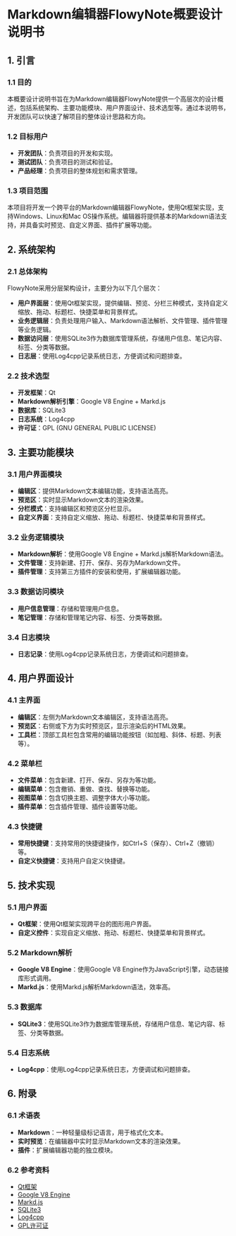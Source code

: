 # Markdown编辑器FlowyNote概要设计说明书

## 1. 引言

### 1.1 目的

本概要设计说明书旨在为Markdown编辑器FlowyNote提供一个高层次的设计概述，包括系统架构、主要功能模块、用户界面设计、技术选型等。通过本说明书，开发团队可以快速了解项目的整体设计思路和方向。

### 1.2 目标用户

- **开发团队**：负责项目的开发和实现。
- **测试团队**：负责项目的测试和验证。
- **产品经理**：负责项目的整体规划和需求管理。

### 1.3 项目范围

本项目将开发一个跨平台的Markdown编辑器FlowyNote，使用Qt框架实现，支持Windows、Linux和Mac OS操作系统。编辑器将提供基本的Markdown语法支持，并具备实时预览、自定义界面、插件扩展等功能。

## 2. 系统架构

### 2.1 总体架构

FlowyNote采用分层架构设计，主要分为以下几个层次：

- **用户界面层**：使用Qt框架实现，提供编辑、预览、分栏三种模式，支持自定义缩放、拖动、标题栏、快捷菜单和背景样式。
- **业务逻辑层**：负责处理用户输入、Markdown语法解析、文件管理、插件管理等业务逻辑。
- **数据访问层**：使用SQLite3作为数据库管理系统，存储用户信息、笔记内容、标签、分类等数据。
- **日志层**：使用Log4cpp记录系统日志，方便调试和问题排查。

### 2.2 技术选型

- **开发框架**：Qt
- **Markdown解析引擎**：Google V8 Engine + Markd.js
- **数据库**：SQLite3
- **日志系统**：Log4cpp
- **许可证**：GPL (GNU GENERAL PUBLIC LICENSE)

## 3. 主要功能模块

### 3.1 用户界面模块

- **编辑区**：提供Markdown文本编辑功能，支持语法高亮。
- **预览区**：实时显示Markdown文本的渲染效果。
- **分栏模式**：支持编辑区和预览区分栏显示。
- **自定义界面**：支持自定义缩放、拖动、标题栏、快捷菜单和背景样式。

### 3.2 业务逻辑模块

- **Markdown解析**：使用Google V8 Engine + Markd.js解析Markdown语法。
- **文件管理**：支持新建、打开、保存、另存为Markdown文件。
- **插件管理**：支持第三方插件的安装和使用，扩展编辑器功能。

### 3.3 数据访问模块

- **用户信息管理**：存储和管理用户信息。
- **笔记管理**：存储和管理笔记内容、标签、分类等数据。

### 3.4 日志模块

- **日志记录**：使用Log4cpp记录系统日志，方便调试和问题排查。

## 4. 用户界面设计

### 4.1 主界面

- **编辑区**：左侧为Markdown文本编辑区，支持语法高亮。
- **预览区**：右侧或下方为实时预览区，显示渲染后的HTML效果。
- **工具栏**：顶部工具栏包含常用的编辑功能按钮（如加粗、斜体、标题、列表等）。

### 4.2 菜单栏

- **文件菜单**：包含新建、打开、保存、另存为等功能。
- **编辑菜单**：包含撤销、重做、查找、替换等功能。
- **视图菜单**：包含切换主题、调整字体大小等功能。
- **插件菜单**：包含插件管理、插件设置等功能。

### 4.3 快捷键

- **常用快捷键**：支持常用的快捷键操作，如Ctrl+S（保存）、Ctrl+Z（撤销）等。
- **自定义快捷键**：支持用户自定义快捷键。

## 5. 技术实现

### 5.1 用户界面

- **Qt框架**：使用Qt框架实现跨平台的图形用户界面。
- **自定义控件**：实现自定义缩放、拖动、标题栏、快捷菜单和背景样式。

### 5.2 Markdown解析

- **Google V8 Engine**：使用Google V8 Engine作为JavaScript引擎，动态链接库形式调用。
- **Markd.js**：使用Markd.js解析Markdown语法，效率高。

### 5.3 数据库

- **SQLite3**：使用SQLite3作为数据库管理系统，存储用户信息、笔记内容、标签、分类等数据。

### 5.4 日志系统

- **Log4cpp**：使用Log4cpp记录系统日志，方便调试和问题排查。

## 6. 附录

### 6.1 术语表

- **Markdown**：一种轻量级标记语言，用于格式化文本。
- **实时预览**：在编辑器中实时显示Markdown文本的渲染效果。
- **插件**：扩展编辑器功能的独立模块。

### 6.2 参考资料

- [Qt框架](https://www.qt.io/)
- [Google V8 Engine](https://v8.dev/)
- [Markd.js](https://github.com/markdown-it/markdown-it)
- [SQLite3](https://www.sqlite.org/)
- [Log4cpp](http://log4cpp.sourceforge.net/)
- [GPL许可证](https://www.gnu.org/licenses/gpl-3.0.html)